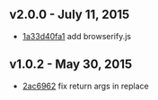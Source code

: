 ## v2.0.0 - July 11, 2015

- [1a33d40fa1](https://github.com/r3dm/warning/commit/1a33d40fa1) add browserify.js

## v1.0.2 - May 30, 2015

- [2ac6962](https://github.com/r3dm/warning/commit/2ac6962263) fix return args in replace
